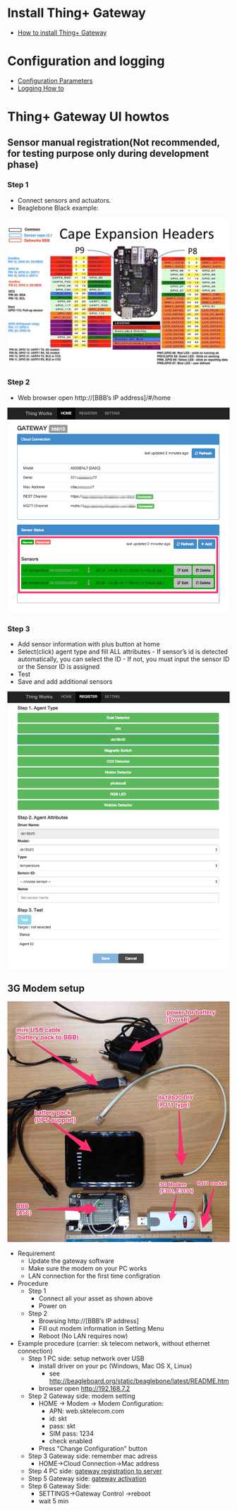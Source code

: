 # Install Thing+ Gateway
  * [How to install Thing+ Gateway](/docs/gateway/install.md)

# Configuration and logging
  * [Configuration Parameters](/docs/gateway/config.md)
  * [Logging How to](/docs/gateway/logging.md)


# Thing+ Gateway UI howtos
## Sensor manual registration(Not recommended, for testing purpose only during development phase)

### Step 1
  - Connect sensors and actuators.
  - Beaglebone Black example:

![BBB GPIO](/docs/image/bbb_gpio.jpg)

### Step 2
  - Web browser open http://[BBB’s IP address]/#/home

![Gateway home](/docs/image/gatewayui_home.png "Gateway home")

### Step 3
   - Add sensor information with plus button at home
   - Select(click) agent type and fill ALL attributes
    - If sensor’s id is detected automatically, you can select the ID
    - If not, you must input the sensor ID or the Sensor ID is assigned
   - Test
   - Save and add additional sensors

![Gateway sensor](/docs/image/gatewayui_sensor.png "Gateway sensor")

## 3G Modem setup

![Thingworks modem](/docs/image/bbb_modem_z.jpg "Thingworks modem")
 * Requirement
   * Update the gateway software
   * Make sure the modem on your PC works
   * LAN connection for the first time configration
 * Procedure
   * Step 1
     - Connect all your asset as shown above
     - Power on
   * Step 2
     - Browsing http://[BBB’s IP address]
     - Fill out modem information in Setting Menu
     - Reboot (No LAN requires now)
 * Example procedure (carrier: sk telecom network, without ethernet connection)
   * Step 1 PC side: setup network over USB
     - install driver on your pc (Windows, Mac OS X, Linux)
       - see http://beagleboard.org/static/beaglebone/latest/README.htm
     - browser open http://192.168.7.2
   * Step 2 Gateway side: modem setting
     - HOME -> Modem -> Modem Configuration:
        - APN: web.sktelecom.com
        - id: skt
        - pass: skt
        - SIM pass: 1234
        - check enabled
     - Press "Change Configuration" button
   * Step 3 Gateway side: remember mac adress
     - HOME->Cloud Connection->Mac address
   * Step 4 PC side: [gateway registration to server](#gateway-registration-to-server)
   * Step 5 Gateway side: [gateway activation](#gateway-activation)
   * Step 6 Gateway Side:
     - SETTINGS->Gateway Control ->reboot
     - wait 5 min
